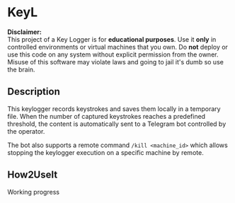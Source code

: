 # KeyL

**Disclaimer:**  
This project of a Key Logger is for **educational purposes**. Use it **only** in controlled environments or virtual machines that you own. Do **not** deploy or use this code on any system without explicit permission from the owner. Misuse of this software may violate laws and going to jail it's dumb so use the brain.

## Description

This keylogger records keystrokes and saves them locally in a temporary file. When the number of captured keystrokes reaches a predefined threshold, the content is automatically sent to a Telegram bot controlled by the operator.

The bot also supports a remote command `/kill <machine_id>` which allows stopping the keylogger execution on a specific machine by remote.

## How2UseIt

Working progress
